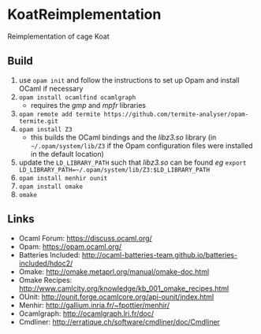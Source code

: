 # KoatReimplementation
Reimplementation of cage Koat

## Build

1. use `opam init` and follow the instructions to set up Opam and install OCaml if necessary
  2. `opam install ocamlfind ocamlgraph`
      * requires the _gmp_ and _mpfr_ libraries
  3. `opam remote add termite https://github.com/termite-analyser/opam-termite.git`
  4. `opam install Z3`
      * this builds the OCaml bindings and the _libz3.so_ library (in `~/.opam/system/lib/Z3` if the Opam configuration files were installed in the default location)
  5. update the `LD_LIBRARY_PATH` such that _libz3.so_ can be found _eg_ `export LD_LIBRARY_PATH=~/.opam/system/lib/Z3:$LD_LIBRARY_PATH`
  6. `opam install menhir ounit`
  7. `opam install omake`
  8. `omake`
  
## Links

- Ocaml Forum: https://discuss.ocaml.org/
- Opam: https://opam.ocaml.org/
- Batteries Included: http://ocaml-batteries-team.github.io/batteries-included/hdoc2/
- Omake: http://omake.metaprl.org/manual/omake-doc.html
- Omake Recipes: http://www.camlcity.org/knowledge/kb_001_omake_recipes.html
- OUnit: http://ounit.forge.ocamlcore.org/api-ounit/index.html
- Menhir: http://gallium.inria.fr/~fpottier/menhir/
- Ocamlgraph: http://ocamlgraph.lri.fr/doc/
- Cmdliner: http://erratique.ch/software/cmdliner/doc/Cmdliner
